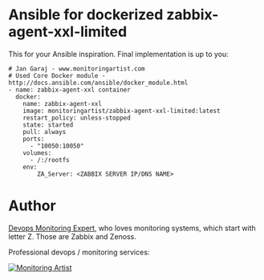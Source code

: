 # Ansible for dockerized zabbix-agent-xxl-limited

This for your Ansible inspiration. Final implementation is up to you:

```
# Jan Garaj - www.monitoringartist.com
# Used Core Docker module - http://docs.ansible.com/ansible/docker_module.html
- name: zabbix-agent-xxl container
  docker:
    name: zabbix-agent-xxl
    image: monitoringartist/zabbix-agent-xxl-limited:latest
    restart_policy: unless-stopped
    state: started
    pull: always
    ports:
      - "10050:10050"
    volumes:
      - /:/rootfs    
    env:
        ZA_Server: <ZABBIX SERVER IP/DNS NAME>     
```

# Author

[Devops Monitoring Expert](http://www.jangaraj.com 'DevOps / Docker / Kubernetes / AWS ECS / Google GCP / Zabbix / Zenoss / Terraform / Monitoring'),
who loves monitoring systems, which start with letter Z. Those are Zabbix and Zenoss.

Professional devops / monitoring services:

[![Monitoring Artist](http://monitoringartist.com/img/github-monitoring-artist-logo.jpg)](http://www.monitoringartist.com 'DevOps / Docker / Kubernetes / AWS ECS / Google GCP / Zabbix / Zenoss / Terraform / Monitoring')
